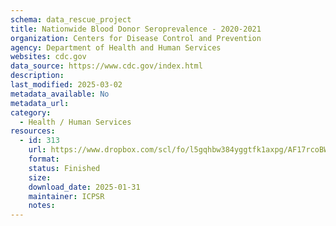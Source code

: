 ```yaml
---
schema: data_rescue_project 
title: Nationwide Blood Donor Seroprevalence - 2020-2021
organization: Centers for Disease Control and Prevention
agency: Department of Health and Human Services
websites: cdc.gov
data_source: https://www.cdc.gov/index.html
description: 
last_modified: 2025-03-02
metadata_available: No
metadata_url: 
category:
  - Health / Human Services
resources:
  - id: 313
    url: https://www.dropbox.com/scl/fo/l5gqhbw384yggtfk1axpg/AF17rcoBWPKfpGwSGyBsh80?rlkey=2664uxco1hz75jllnx9qi693d&dl=0
    format: 
    status: Finished
    size: 
    download_date: 2025-01-31
    maintainer: ICPSR
    notes: 
---
```

